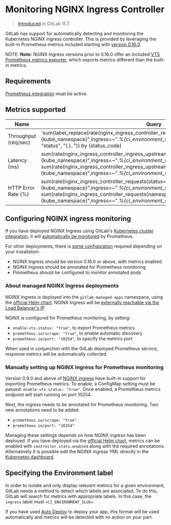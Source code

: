 # Monitoring NGINX Ingress Controller

> [Introduced](https://gitlab.com/gitlab-org/gitlab-ce/merge_requests/22133) in GitLab 11.7.

GitLab has support for automatically detecting and monitoring the Kubernetes NGINX ingress controller. This is provided by leveraging the built-in Prometheus metrics included starting with [version 0.16.0](https://github.com/kubernetes/ingress-nginx/blob/master/Changelog.md#0160).

NOTE: **Note:** NGINX Ingress versions prior to 0.16.0 offer an included [VTS Prometheus metrics exporter](nginx_ingress_vts.md), which exports metrics different than the built-in metrics.

## Requirements

[Prometheus integration](../prometheus.md) must be active.

## Metrics supported

| Name | Query |
| ---- | ----- |
| Throughput (req/sec) | 'sum(label_replace(rate(nginx_ingress_controller_requests{namespace="%{kube_namespace}",ingress=~".*%{ci_environment_slug}.*"}[2m]), "status_code", "${1}xx", "status", "(.)..")) by (status_code) |
| Latency (ms) | sum(rate(nginx_ingress_controller_ingress_upstream_latency_seconds_sum{namespace="%{kube_namespace}",ingress=~".*%{ci_environment_slug}.*"}[2m])) / sum(rate(nginx_ingress_controller_ingress_upstream_latency_seconds_count{namespace="%{kube_namespace}",ingress=~".*%{ci_environment_slug}.*"}[2m])) * 1000 |
| HTTP Error Rate (%) | sum(rate(nginx_ingress_controller_requests{status=~"5.*",namespace="%{kube_namespace}",ingress=~".*%{ci_environment_slug}.*"}[2m])) / sum(rate(nginx_ingress_controller_requests{namespace="%{kube_namespace}",ingress=~".*%{ci_environment_slug}.*"}[2m])) * 100 |

## Configuring NGINX ingress monitoring

If you have deployed NGINX Ingress using GitLab's [Kubernetes cluster integration](../../clusters/index.md#installing-applications), it will [automatically be monitored](#about-managed-nginx-ingress-deployments) by Prometheus.

For other deployments, there is [some configuration](#manually-setting-up-nginx-ingress-for-prometheus-monitoring) required depending on your installation:

- NGINX Ingress should be version 0.16.0 or above, with metrics enabled
- NGINX Ingress should be annotated for Prometheus monitoring
- Prometheus should be configured to monitor annotated pods

### About managed NGINX Ingress deployments

NGINX Ingress is deployed into the `gitlab-managed-apps` namespace, using the [official Helm chart](https://github.com/kubernetes/charts/tree/master/stable/nginx-ingress). NGINX Ingress will be [externally reachable via the Load Balancer's IP](../../clusters/index.md#getting-the-external-ip-address).

NGINX is configured for Prometheus monitoring, by setting:

- `enable-vts-status: "true"`, to export Prometheus metrics
- `prometheus.io/scrape: "true"`, to enable automatic discovery
- `prometheus.io/port: "10254"`, to specify the metrics port

When used in conjunction with the GitLab deployed Prometheus service, response metrics will be automatically collected.

### Manually setting up NGINX Ingress for Prometheus monitoring

Version 0.9.0 and above of [NGINX ingress](https://github.com/kubernetes/ingress-nginx) have built-in support for exporting Prometheus metrics. To enable, a ConfigMap setting must be passed: `enable-vts-status: "true"`. Once enabled, a Prometheus metrics endpoint will start running on port 10254.

Next, the ingress needs to be annotated for Prometheus monitoring. Two new annotations need to be added:

- `prometheus.io/scrape: "true"`
- `prometheus.io/port: "10254"`

Managing these settings depends on how NGINX ingress has been deployed. If you have deployed via the [official Helm chart](https://github.com/kubernetes/charts/tree/master/stable/nginx-ingress), metrics can be enabled with `controller.stats.enabled` along with the required annotations. Alternatively it is possible edit the NGINX ingress YML directly in the [Kubernetes dashboard](https://github.com/kubernetes/dashboard).

## Specifying the Environment label

In order to isolate and only display relevant metrics for a given environment, GitLab needs a method to detect which labels are associated. To do this, GitLab will search for metrics with appropriate labels. In this case, the `ingress` label must `<CI_ENVIRONMENT_SLUG>`.

If you have used [Auto Deploy](../../../../topics/autodevops/index.md#auto-deploy) to deploy your app, this format will be used automatically and metrics will be detected with no action on your part.
